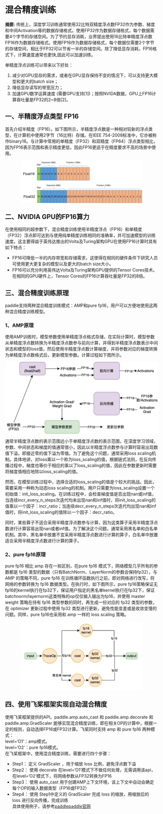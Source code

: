 # 混合精度训练
**摘要:** 传统上，深度学习训练通常使用32比特双精度浮点数FP32作为参数、梯度和中间Activation等的数据存储格式。使用FP32作为数据存储格式，每个数据需要4个字节的存储空间。为了节约显存消耗，业界提出使用16比特单精度浮点数FP16作为数据存储格式。使用FP16作为数据存储格式，每个数据仅需要2个字节的存储空间，相比于FP32可以节省一半的存储空间。除了降低显存消耗，FP16格式下，计算速度通常也更快,因此可以加速训练。  
  
单精度浮点训练可以带来以下好处：  
1. 减少对GPU显存的需求，或者在GPU显存保持不变的情况下，可以支持更大模型和更大的batch size；
2. 降低显存读写的带宽压力；
3. 加速GPU数学运算速度 (需要GPU支持[1])；按照NVIDA数据，GPU上FP16计算吞吐量是FP32的2~8倍[2]。  

## 一、半精度浮点类型 FP16
首先介绍半精度（FP16）。如下图所示，半精度浮点数是一种相对较新的浮点类型，在计算机中使用2字节（16比特）存储。在IEEE 754-2008标准中，它亦被称作binary16。与计算中常用的单精度（FP32）和双精度（FP64）浮点类型相比，因为FP16表示范围和表示精度更低，因此FP16更适于在精度要求不高的场景中使用。  
<div  align="center">  
<img src="./imgs/half_precision.png" width = "400"  align=center />  
</div>

  
## 二、NVIDIA GPU的FP16算力
在使用相同的超参数下，混合精度训练使用半精度浮点（FP16）和单精度（FP32）浮点即可达到与使用纯单精度训练相同的准确率，并可加速模型的训练速度。这主要得益于英伟达推出的Volta及Turing架构GPU在使用FP16计算时具有如下特点：  
- FP16可降低一半的内存带宽和存储需求，这使得在相同的硬件条件下研究人员可使用更大更复杂的模型以及更大的batch size大小。
- FP16可以充分利用英伟达Volta及Turing架构GPU提供的Tensor Cores技术。在相同的GPU硬件上，Tensor Cores的FP16计算吞吐量是FP32的8倍。  
  
## 三、混合精度训练原理
paddle支持两种混合精度训练模式：AMP和pure fp16，用户可以方便地使用这两种混合精度训练模型。  
  
### 1、AMP原理
使用AMP训练时，模型参数使用单精度浮点格式存储，在实际计算时，模型参数从单精度浮点数转换为半精度浮点数参与前向计算，并得到半精度浮点数表示中间状态和模型的loss值，然后使用半精度浮点数计算梯度，并将参数对应的梯度转换为单精度浮点数格式后，更新模型参数。计算过程如下图所示。  
<div  align="center">  
<img src="./imgs/amp_arch.png" width = "600"  align=center />  
</div>  
  
通常半精度浮点数的表示范围远小于单精度浮点数的表示范围，在深度学习领域，参数、中间状态和梯度的值通常很小，因此以半精度浮点数参与计算时容易出现数值下溢，即接近零的值下溢为零值。为了避免这个问题，通常采用loss scaling机制。具体地讲，对loss乘以一个称为loss_scaling的值，根据链式法则，在反向传播过程中，梯度也等价于相应的乘以了loss_scaling的值，因此在参数更新时需要将梯度值相应地除以loss_scaling的值。
  
然而，在模型训练过程中，选择合适的loss_scaling的值是个较大的挑战。因此，需要采用一种称为动态loss scaling的机制。用户只需要为loss_scaling设置一个初始值：init_loss_scaling。在训练过程中，会检查梯度值是否出现nan或inf值，当连续incr_every_n_steps次迭代均未出现nan和inf值时，将init_loss_scaling的值乘以一个因子：incr_ratio；当连续decr_every_n_steps次迭代均出现nan和inf值时，将init_loss_scaling的值除以一个因子：decr_ratio。  
  
同时，某些算子不适合采用半精度浮点数参与计算，因为这类算子采用半精度浮点数进行计算容易出现nan或者inf值。为了解决这个问题，通常采用黑名单和白名单机制。其中，黑名单中放置不宜采用半精度浮点数进行计算的算子，白名单中放置适合采用半精度浮点数进行计算的算子。  

### 2、pure fp16原理

pure fp16 相比 amp 存在一些区别，在pure fp16 模式下，网络模型几乎所有的参数都是 fp16 类型的数据（只有BatchNorm、LayerNorm的参数会保持fp32），与 AMP 的策略不同，pure fp16 在训练循环函数执行之前，即对网络进行改写，将网络的参数转换为 fp16 数据类型。在执行时，如下图所示，pure fp16策略保证无fp16的kernel执行在fp32下，保证用户指定的黑名单kernel执行在fp32下，保证batchnorm/layernorm这类特殊的op仅仅输入输出为fp16，并使用 master weight 策略在持有 fp16 类型参数的同时，再生成一份对应的 fp32 类型的参数，在 optimizer 更新过程中使用 fp32 类型进行更新，避免性能变差或是收敛变慢的问题。同样，pure fp16也采用和 amp 一样的 loss scaling 策略。  
<div  align="center">  
<img src="./imgs/pure_fp16.png" width = "400"  align=center />  
</div>

## 四、使用飞桨框架实现自动混合精度
使用飞桨框架提供的API，paddle.amp.auto_cast 和 paddle.amp.decorate 和 paddle.amp.GradScaler 能够实现混合精度训练，即在相关OP的计算中，根据一定的规则，自动选择FP16或FP32计算。飞桨同时支持 amp 和 pure fp16 两种模式：  
level=’O1‘：amp模式。  
level=’O2‘：pure fp16模式。  
在飞桨框架中，使用混合精度训练，需要进行四个步骤：  
- Step1： 定义 GradScaler ，用于缩放 loss 比例，避免浮点数下溢
- Step2： 使用 decorate 在level=’O1‘模式下不做任何处理，无需调用该api，在level=’O2‘模式下，将网络参数从FP32转换为FP16
- Step3： 使用 auto_cast 用于创建AMP上下文环境，该上下文中自动会确定每个OP的输入数据类型（FP16或FP32）
- Step4： 使用 Step1中定义的 GradScaler 完成 loss 的缩放，用缩放后的 loss 进行反向传播，完成训练  
具体使用例子，请参考[paddlepaddle官网](https://www.paddlepaddle.org.cn/documentation/docs/zh/guides/01_paddle2.0_introduction/basic_concept/amp_cn.html)


